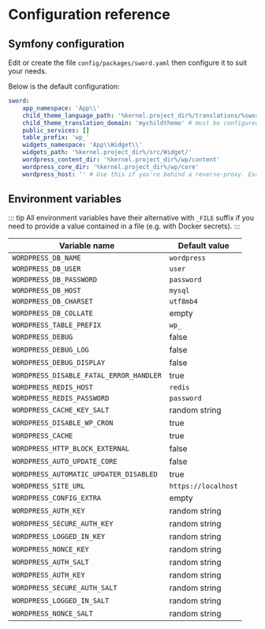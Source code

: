 # Configuration reference

## Symfony configuration

Edit or create the file `config/packages/sword.yaml` then configure it to suit your needs.

Below is the default configuration:

```yaml
sword:
    app_namespace: 'App\\'
    child_theme_language_path: '%kernel.project_dir%/translations/%sword.child_theme_translation_domain%'
    child_theme_translation_domain: 'mychildtheme' # must be configured in your app
    public_services: []
    table_prefix: 'wp_'
    widgets_namespace: 'App\\Widget\\'
    widgets_path: '%kernel.project_dir%/src/Widget/'
    wordpress_content_dir: '%kernel.project_dir%/wp/content'
    wordpress_core_dir: '%kernel.project_dir%/wp/core'
    wordpress_host: '' # Use this if you're behind a reverse-proxy. Example: 'https://domain.com'
```

## Environment variables

::: tip
All environment variables have their alternative with `_FILE` suffix if you need to provide a value contained in a file (e.g. with Docker secrets).
:::

| Variable name | Default value |
| --------------|---------------|
| `WORDPRESS_DB_NAME` | `wordpress` |
| `WORDPRESS_DB_USER` | `user` |
| `WORDPRESS_DB_PASSWORD` | `password` |
| `WORDPRESS_DB_HOST` | `mysql` |
| `WORDPRESS_DB_CHARSET` | `utf8mb4` |
| `WORDPRESS_DB_COLLATE` | empty |
| `WORDPRESS_TABLE_PREFIX` | `wp_` |
| `WORDPRESS_DEBUG` | false |
| `WORDPRESS_DEBUG_LOG` | false |
| `WORDPRESS_DEBUG_DISPLAY` | false |
| `WORDPRESS_DISABLE_FATAL_ERROR_HANDLER` | true |
| `WORDPRESS_REDIS_HOST` | `redis` |
| `WORDPRESS_REDIS_PASSWORD` | `password` |
| `WORDPRESS_CACHE_KEY_SALT` | random string |
| `WORDPRESS_DISABLE_WP_CRON` | true |
| `WORDPRESS_CACHE` | true |
| `WORDPRESS_HTTP_BLOCK_EXTERNAL` | false |
| `WORDPRESS_AUTO_UPDATE_CORE` | false |
| `WORDPRESS_AUTOMATIC_UPDATER_DISABLED` | true |
| `WORDPRESS_SITE_URL` | `https://localhost` |
| `WORDPRESS_CONFIG_EXTRA` | empty |
| `WORDPRESS_AUTH_KEY` | random string |
| `WORDPRESS_SECURE_AUTH_KEY` | random string |
| `WORDPRESS_LOGGED_IN_KEY` | random string |
| `WORDPRESS_NONCE_KEY` | random string |
| `WORDPRESS_AUTH_SALT` | random string |
| `WORDPRESS_AUTH_KEY` | random string |
| `WORDPRESS_SECURE_AUTH_SALT` | random string |
| `WORDPRESS_LOGGED_IN_SALT` | random string |
| `WORDPRESS_NONCE_SALT` | random string |
